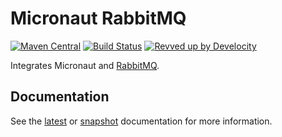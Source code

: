 # Micronaut RabbitMQ

 [![Maven Central](https://img.shields.io/maven-central/v/io.micronaut.rabbitmq/micronaut-rabbitmq.svg?label=Maven%20Central)](https://search.maven.org/search?q=g:%22io.micronaut.rabbitmq%22%20AND%20a:%22micronaut-rabbitmq%22)
[![Build Status](https://travis-ci.org/micronaut-projects/micronaut-rabbitmq.svg?branch=master)](https://travis-ci.org/micronaut-projects/micronaut-rabbitmq)
[![Revved up by Develocity](https://img.shields.io/badge/Revved%20up%20by-Develocity-06A0CE?logo=Gradle&labelColor=02303A)](https://ge.micronaut.io/scans)

 Integrates Micronaut and [RabbitMQ](https://www.rabbitmq.com).

 ## Documentation

 See the [latest](https://micronaut-projects.github.io/micronaut-rabbitmq/latest/guide) or [snapshot](https://micronaut-projects.github.io/micronaut-rabbitmq/snapshot/guide/index.html) documentation for more information.
